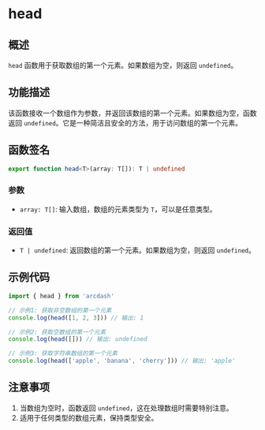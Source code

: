 # head

## 概述
`head` 函数用于获取数组的第一个元素。如果数组为空，则返回 `undefined`。

## 功能描述
该函数接收一个数组作为参数，并返回该数组的第一个元素。如果数组为空，函数返回 `undefined`。它是一种简洁且安全的方法，用于访问数组的第一个元素。

## 函数签名
```typescript
export function head<T>(array: T[]): T | undefined
```

### 参数
- `array: T[]`: 输入数组，数组的元素类型为 `T`，可以是任意类型。

### 返回值
- `T | undefined`: 返回数组的第一个元素。如果数组为空，则返回 `undefined`。

## 示例代码
```typescript
import { head } from 'arcdash'

// 示例1: 获取非空数组的第一个元素
console.log(head([1, 2, 3])) // 输出: 1

// 示例2: 获取空数组的第一个元素
console.log(head([])) // 输出: undefined

// 示例3: 获取字符串数组的第一个元素
console.log(head(['apple', 'banana', 'cherry'])) // 输出: 'apple'
```

## 注意事项
1. 当数组为空时，函数返回 `undefined`，这在处理数组时需要特别注意。
2. 适用于任何类型的数组元素，保持类型安全。
